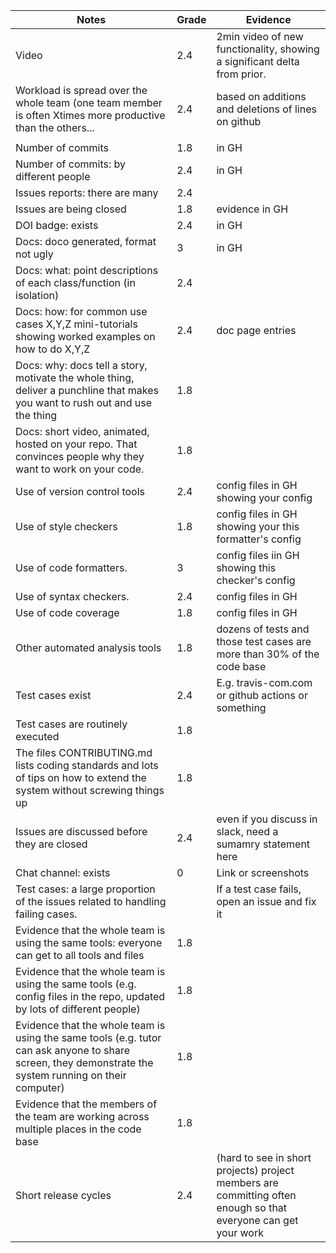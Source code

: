 |Notes                                                                                                                                                  |Grade|Evidence                                                                                                      |
|-------------------------------------------------------------------------------------------------------------------------------------------------------|-----|--------------------------------------------------------------------------------------------------------------|
|Video                                                                                                                                                  |2.4  |2min video of new functionality, showing a significant delta from prior.                                      |
|Workload is spread over the whole team (one team member is often Xtimes more productive than the others...                                             |2.4  |based on additions and deletions of lines on github                                                           |
|                                                                                                                                                       |     |                                                                                                              |
|Number of commits                                                                                                                                      |1.8  |in GH                                                                                                         |
|Number of commits: by different people                                                                                                                 |2.4  |in GH                                                                                                         |
|Issues reports: there are many                                                                                                                         |2.4  |                                                                                                              |
|Issues are being closed                                                                                                                                |1.8  |evidence in GH                                                                                                |
|DOI badge: exists                                                                                                                                      |2.4  |in GH                                                                                                         |
|Docs: doco generated, format not ugly                                                                                                                  |3    |in GH                                                                                                         |
|Docs: what: point descriptions of each class/function (in isolation)                                                                                   |2.4  |                                                                                                              |
|Docs: how: for common use cases X,Y,Z mini-tutorials showing worked examples on how to do X,Y,Z                                                        |2.4  |doc page entries                                                                                              |
|Docs: why: docs tell a story, motivate the whole thing, deliver a punchline that makes you want to rush out and use the thing                          |1.8  |                                                                                                              |
|Docs: short video, animated, hosted on your repo. That convinces people why they want to work on your code.                                            |1.8  |                                                                                                              |
|Use of version control tools                                                                                                                           |2.4  |config files in GH showing your config                                                                        |
|Use of style checkers                                                                                                                                  |1.8  |config files in GH showing your this formatter's config                                                       |
|Use of code formatters.                                                                                                                                |3    |config files iin GH showing this checker's config                                                             |
|Use of syntax checkers.                                                                                                                                |2.4  |config files in GH                                                                                            |
|Use of code coverage                                                                                                                                   |1.8  |config files in GH                                                                                            |
|Other automated analysis tools                                                                                                                         |1.8  |dozens of tests and those test cases are more than 30% of the code base                                       |
|Test cases exist                                                                                                                                       |2.4  |E.g. travis-com.com or github actions or something                                                            |
|Test cases are routinely executed                                                                                                                      |1.8  |                                                                                                              |
|The files CONTRIBUTING.md lists coding standards and lots of tips on how to extend the system without screwing things up                               |1.8  |                                                                                                              |
|Issues are discussed before they are closed                                                                                                            |2.4  |even if you discuss in slack, need a sumamry statement here                                                   |
|Chat channel: exists                                                                                                                                   |0    |Link or screenshots                                                                                           |
|Test cases: a large proportion of the issues related to handling failing cases.                                                                        |     |If a test case fails, open an issue and fix it                                                                |
|Evidence that the whole team is using the same tools: everyone can get to all tools and files                                                          |1.8  |                                                                                                              |
|Evidence that the whole team is using the same tools (e.g. config files in the repo, updated by lots of different people)                              |1.8  |                                                                                                              |
|Evidence that the whole team is using the same tools (e.g. tutor can ask anyone to share screen, they demonstrate the system running on their computer)|1.8  |                                                                                                              |
|Evidence that the members of the team are working across multiple places in the code base                                                              |1.8  |                                                                                                              |
|Short release cycles                                                                                                                                   |2.4  |(hard to see in short projects) project members are committing often enough so that everyone can get your work|
